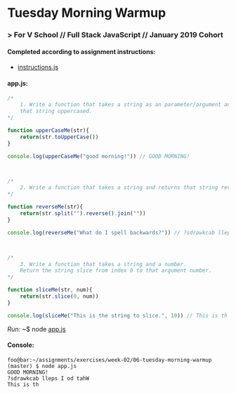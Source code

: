 # Tuesday Morning Warmup
### > For V School // Full Stack JavaScript // January 2019 Cohort

#### Completed according to assignment instructions: 
- <a href="https://github.com/yummywakame/V-School-Assignments/blob/master/exercises/week-02/06-tuesday-morning-warmup/instructions.js">instructions.js</a>

#### app.js:
```javascript
/*
    1. Write a function that takes a string as an parameter/argument and returns
    that string uppercased.
*/

function upperCaseMe(str){
    return(str.toUpperCase())
}

console.log(upperCaseMe("good morning!")) // GOOD MORNING!



/*
    2. Write a function that takes a string and returns that string reversed.
*/

function reverseMe(str){
    return(str.split("").reverse().join(""))
}

console.log(reverseMe("What do I spell backwards?")) // ?sdrawkcab lleps I od tahW



/*
    3. Write a function that takes a string and a number.
    Return the string slice from index 0 to that argument number.
*/

function sliceMe(str, num){
    return(str.slice(0, num))
}

console.log(sliceMe("This is the string to slice.", 10)) // This is th
```

*Run:* ~$ node <a href="https://github.com/yummywakame/V-School-Assignments/blob/master/exercises/week-02/06-tuesday-morning-warmup/app.js">app.js</a>

#### Console:

```console
foo@bar:~/assignments/exercises/week-02/06-tuesday-morning-warmup (master) $ node app.js
GOOD MORNING!
?sdrawkcab lleps I od tahW
This is th
```
